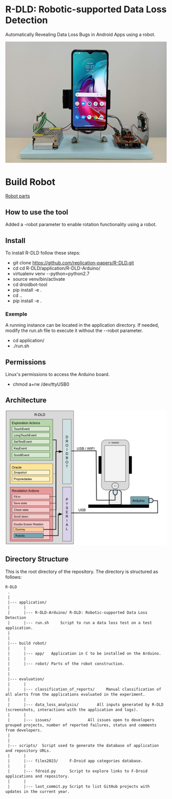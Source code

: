 # R-DLD: Robotic-supported Data Loss Detection
Automatically Revealing Data Loss Bugs in Android Apps using a robot.

![R-DLD](build%20robot/robot/robot.jpg)

# Build Robot
[Robot parts](build%20robot/README.MD)


## How to use the tool
Added a -robot parameter to enable rotation functionality using a robot.

## Install
To install R-DLD follow these steps:
* git clone https://github.com/replication-papers/R-DLD.git
* cd cd R-DLD/application/R-DLD-Arduino/
* virtualenv venv --python=python2.7
* source venv/bin/activate
* cd droidbot-tool
* pip install -e .
* cd ..
* pip install -e .
### Exemple
A running instance can be located in the application directory. If needed, modify the run.sh file to execute it without the --robot parameter.
* cd application/
* ./run.sh
## Permissions
Linux's permissions to access the Arduino board.
* chmod a+rw /dev/ttyUSB0


## Architecture
![R-DLD](build%20robot/robot/framework_rdld.png)

Directory Structure
---------------
This is the root directory of the repository. The directory is structured as follows:

    R-DLD
     .
     |
     |--- application/ 
     |		|
     |		|--- R-DLD-Arduino/	R-DLD: Robotic-supported Data Loss Detection 
     |		|--- run.sh		Script to run a data loss test on a test application. 
     |
     |
     |--- build robot/
     |		|
     |		|--- app/	Application in C to be installed on the Arduino.
     |		|
     |		|--- robot/	Parts of the robot construction.
     |
     |
     |--- evaluation/
     |		|
     |		|--- classification_of_reports/		Manual classification of all alerts from the applications evaluated in the experiment.
     |		|
     |		|--- data_loss_analysis/		All inputs generated by R-DLD (screenshots, interactions with the application and logs).
     |		|
     |		|--- issues/				All issues open to developers grouped projects, number of reported failures, status and comments from developers.
     |
     |
     |--- scripts/	Script used to generate the database of application and repository URLs.
     |		|
     |		|--- files2023/		F-Droid app categories database.
     |		|
     |		|--- fdroid.py		Script to explore links to F-Droid applications and repository.
     |		|
     |		|--- last_commit.py	Script to list GitHub projects with updates in the current year.
     
  
